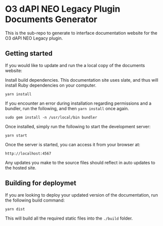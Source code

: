 # O3 dAPI NEO Legacy Plugin Documents Generator

This is the sub-repo to generate to interface documentation website for the O3 dAPI NEO Legacy plugin.

## Getting started
If you would like to update and run the a local copy of the documents website:

Install build dependencies. This documentation site uses slate, and thus will install Ruby dependencies on your computer.
```
yarn install
```

If you encounter an error during installation regarding permissions and a bundler, run the following, and then `yarn install` once again.
```
sudo gem install -n /usr/local/bin bundler
```

Once installed, simply run the following to start the development server:
```
yarn start
```

Once the server is started, you can access it from your browser at:
```
http://localhost:4567
```

Any updates you make to the source files should reflect in auto updates to the hosted site.

## Building for deploymet
If you are looking to deploy your updated version of the documentation, run the following build command:
```
yarn dist
```

This will build all the required static files into the `./build` folder.
